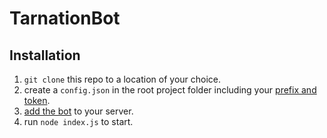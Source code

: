 # TarnationBot

## Installation
1. `git clone` this repo to a location of your choice.
2. create a `config.json` in the root project folder including your [prefix and token](https://anidiots.guide/getting-started/config-json-file.html).
3. [add the bot](https://github.com/jagrosh/MusicBot/wiki/Adding-Your-Bot-To-Your-Server) to your server.
4. run `node index.js` to start.